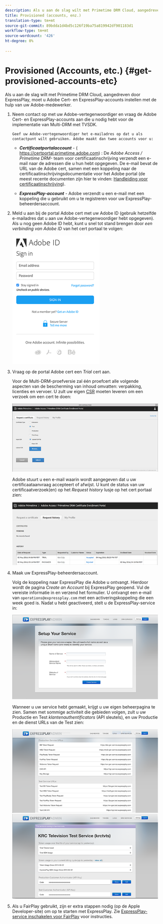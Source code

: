 ```yaml
---
description: Als u aan de slag wilt met Primetime DRM Cloud, aangedreven door ExpressPlay, moet u Adobe Cert- en ExpressPlay-accounts instellen met de hulp van uw Adobe-medewerker.
title: Provisioned (accounts, enz.)
translation-type: tm+mt
source-git-commit: 89bdda1d4bd5c126f19ba75a819942df901183d1
workflow-type: tm+mt
source-wordcount: '426'
ht-degree: 0%

---
```



# Provisioned (Accounts, etc.) {#get-provisioned-accounts-etc}

Als u aan de slag wilt met Primetime DRM Cloud, aangedreven door ExpressPlay, moet u Adobe Cert- en ExpressPlay-accounts instellen met de hulp van uw Adobe-medewerker.

1. Neem contact op met uw Adobe-vertegenwoordiger en vraag de Adobe Cert- en ExpressPlay-accounts aan die u nodig hebt voor de implementatie van Multi-DRM met TVSDK.

       Geef uw Adobe-vertegenwoordiger het e-mailadres op dat u als contactpunt wilt gebruiken. Adobe maakt dan twee accounts voor u:
   
   * ***Certificaatportalaccount*** - ( <span></span>https://certportal.primetime.adobe.com) : De  *Adobe Access / Primetime DRM-* team voor certificaatinschrijving verzendt een e-mail naar de adressen die u hun hebt opgegeven. De e-mail bevat de URL van de Adobe cert, samen met een koppeling naar de certificaatinschrijvingsdocumentatie voor het Adobe portal (de meest recente documenten zijn hier te vinden: [Handleiding voor certificaatinschrijving](../../../digital-rights-management/certificate-enrollment-guide/about-certs.md)).

   * ***ExpressPlay-account***  - Adobe verzendt u een e-mail met een koppeling die u gebruikt om u te registreren voor uw ExpressPlay-beheerdersaccount.

1. Meld u aan bij de portal Adobe cert met uw Adobe ID (gebruik hetzelfde e-mailadres dat u aan uw Adobe-vertegenwoordiger hebt opgegeven). Als u nog geen Adobe ID hebt, kunt u snel tot stand brengen door *een verbinding van Adobe ID* van het cert portaal te volgen:

   <!--<a id="fig_mst_gtj_wv"></a>-->

   ![](assets/cert_portal_sign-in-page-web.png)

1. Vraag op de portal Adobe cert een *Trial* cert aan.

   Voor de Multi-DRM-proefversie zal één proefcert alle volgende aspecten van de bescherming van inhoud omvatten: verpakking, licenties en vervoer. U zult uw eigen [CSR](../../../digital-rights-management/certificate-enrollment-guide/request-certs/gen-cert-signing-req.md) moeten leveren om een verzoek om een cert te doen:
   <!--<a id="fig_op1_xwj_wv"></a>-->

   ![](assets/cert_portal_trial_request-web.png)

   Adobe stuurt u een e-mail waarin wordt aangegeven dat u uw certificaataanvraag accepteert of afwijst. U kunt de status van uw certificaatverzoek(en) op het *Request history* lusje op het cert portaal zien:
   <!--<a id="fig_gkl_myj_wv"></a>-->

   ![](assets/cert_portal_request_history-web.png)

1. Maak uw ExpressPlay-beheerdersaccount.

   Volg de koppeling naar ExpressPlay die Adobe u ontvangt. Hierdoor wordt de pagina *Create an Account* bij ExpressPlay geopend. Vul de vereiste informatie in en verzend het formulier. U ontvangt een e-mail van `operations@expressplay.com` met een activeringskoppeling die een week goed is. Nadat u hebt geactiveerd, stelt u de ExpressPlay-service in:
   <!--<a id="fig_cjl_ztk_wv"></a>-->

   ![](assets/expressplay_create_service-web.png)

   Wanneer u uw service hebt gemaakt, krijgt u uw eigen beheerpagina te zien. Samen met sommige activiteit die gebieden volgen, zult u uw Productie en Test *klantenauthentificators* (API sleutels), en uw Productie en de dienst URLs van de Test zien:

   <!--<a id="fig_c5h_xdl_wv"></a>-->

   ![](assets/expressplay_admin_dashboard_2-web.png) ![](assets/expressplay_admin_dashboard-web.png)

1. Als u FairPlay gebruikt, zijn er extra stappen nodig (op de Apple Developer-site) om op te starten met ExpressPlay. Zie [ExpressPlay-service inschakelen voor FairPlay](../../multi-drm-workflows/p-l-and-p/fairplay-workflow.md#enable-expressplay-service-for-fairplay) voor instructies.
